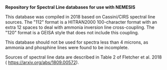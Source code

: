 **Repository for Spectral Line databases for use with NEMESIS**

This database was compiled in 2018 based on Cassini/CIRS spectral line sources.
The "112" format is a HITRAN2000 100-character format with an extra 12 spaces to
deal with ammonia inversion line cross-coupling.  The "120" format is a GEISA
style that does not include this coupling.

This database should not be used for spectra less than 4 microns, as ammonia and
phosphine lines were found to be incomplete.

Sources of spectral line data are described in Table 2 of Fletcher et al. 2018 (
https://arxiv.org/abs/1809.00572).
